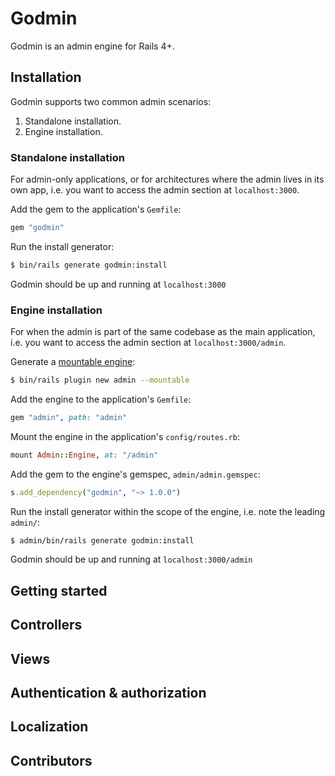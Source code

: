 # Godmin

Godmin is an admin engine for Rails 4+.

## Installation

Godmin supports two common admin scenarios:

1. Standalone installation. 
2. Engine installation. 

### Standalone installation
For admin-only applications, or for architectures where the admin lives in its own app, i.e. you want to access the admin section at `localhost:3000`.

Add the gem to the application's `Gemfile`:
```ruby
gem "godmin"
```

Run the install generator:
```sh
$ bin/rails generate godmin:install
```

Godmin should be up and running at `localhost:3000`

### Engine installation
For when the admin is part of the same codebase as the main application, i.e. you want to access the admin section at `localhost:3000/admin`.

Generate a [mountable engine](http://guides.rubyonrails.org/engines.html):
```sh
$ bin/rails plugin new admin --mountable
```

Add the engine to the application's `Gemfile`:
```ruby
gem "admin", path: "admin"
```

Mount the engine in the application's `config/routes.rb`:
```ruby
mount Admin::Engine, at: "/admin"
```

Add the gem to the engine's gemspec, `admin/admin.gemspec`:
```ruby
s.add_dependency("godmin", "~> 1.0.0")
```

Run the install generator within the scope of the engine, i.e. note the leading `admin/`:
```sh
$ admin/bin/rails generate godmin:install
```

Godmin should be up and running at `localhost:3000/admin`

## Getting started

## Controllers

## Views

## Authentication & authorization

## Localization

## Contributors
